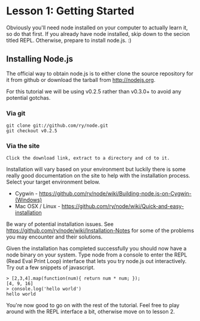 # Lesson 1: Getting Started
Obviously you'll need node installed on your computer to actually learn it, so do that first. If you already have node installed, skip down to the secion titled REPL. Otherwise, prepare to install node.js. :)

## Installing Node.js
The official way to obtain node.js is to either clone the source repository for it from github or download the tarball from http://nodejs.org.

For this tutorial we will be using v0.2.5 rather than v0.3.0+ to avoid any potential gotchas. 

### Via git
	git clone git://github.com/ry/node.git
	git checkout v0.2.5 

### Via the site
	Click the download link, extract to a directory and cd to it.

Installation will vary based on your environment but luckily there is some really good documentation on the site to help with the installation process. Select your target environment below.

* Cygwin - https://github.com/ry/node/wiki/Building-node.js-on-Cygwin-(Windows)
* Mac OSX / Linux - https://github.com/ry/node/wiki/Quick-and-easy-installation

Be wary of potential installation issues. See https://github.com/ry/node/wiki/Installation-Notes for some of the problems you may encounter and their solutions.

Given the installation has completed successfully you should now have a node binary on your system. Type node from a console to enter the REPL (Read Eval Print Loop) interface that lets you try node.js out interactively. Try out a few snippets of javascript.
	
	> [2,3,4].map(function(num){ return num * num; });
	[4, 9, 16]
	> console.log('hello world')
	hello world

You're now good to go on with the rest of the tutorial. Feel free to play around with the REPL interface a bit, otherwise move on to lesson 2.


